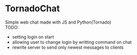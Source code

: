 TornadoChat
===========

Simple web chat made with JS and Python(Tornado)
<br>
TODO:<br>
- setting login on start
- allowing user to change login by writting command on chat
- rewrite server to send only newest messages to clients
